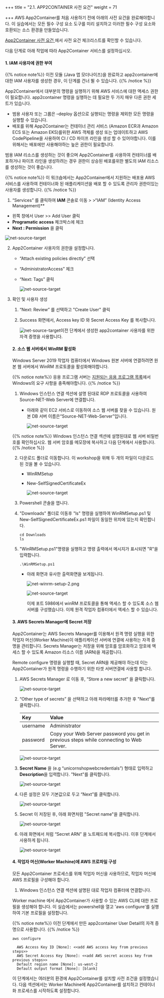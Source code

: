 +++
title = "2.1. APP2CONTAINER 사전 요건"
weight = 71

+++
AWS App2Container를 처음 사용하기 전에 아래의 사전 요건을 완료해야합니다. 이 실습에서는 모든 필수 구성 요소 도구를 미리 설치하고 이러한 필수 구성 요소와 호환되는 소스 환경을 만들었습니다.

[App2Container 사전 요건 ](https://docs.aws.amazon.com/app2container/latest/UserGuide/start-containerize-java-app.html)에서 사전 요건 체크리스트를 확인할 수 있습니다.

다음 단계로 아래 작업에 따라 App2Container 서비스를 설정하십시오.

#### 1. IAM 사용자에 권한 부여

{{% notice note%}}
이전 모듈 (Java 앱 모더나이즈)을 완료하고 app2container에 대한 IAM 사용자를 생성한 경우, 이 단계를 건너 뛸 수 있습니다.
{{% /notice %}}

App2Container에서 대부분의 명령을 실행하기 위해 AWS 서비스에 대한 액세스 권한이 필요합니다. app2container 명령을 실행하는 데 필요한 두 가지 매우 다른 권한 세트가 있습니다.

- 범용 사용자 또는 그룹은 –deploy 옵션으로 실행되는 명령을 제외한 모든 명령을 실행할 수 있습니다.
- 배포를 위해 App2Container는 컨테이너 관리 서비스 (Amazon ECR과 Amazon ECS 또는 Amazon EKS)를위한 AWS 객체를 생성 또는 업데이트하고 AWS CodePipeline을 사용하여 CI / CD 파이프 라인을 생성 할 수 있어야합니다. 이를 위해서는 배포에만 사용해야하는 높은 권한이 필요합니다.

범용 IAM 리소스를 생성하는 것이 좋으며 App2Container를 사용하여 컨테이너를 배포하거나 파이프 라인을 생성하려는 경우 권한이 상승된 배포를위한 별도의 IAM 리소스를 생성하는 것이 좋습니다.

{{% notice note%}}
이 워크숍에서는 App2Container에서 지원하는 배포용 AWS 서비스를 사용하여 컨테이너화 된 애플리케이션을 배포 할 수 있도록 관리자 권한이있는 사용자를 생성합니다.
{{% /notice %}}

1.  “Services” 를 클릭하여 **IAM** 콘솔로 이동 > >“IAM” (Identity Access Management)**

   - 왼쪽 창에서 User >> Add User  클릭
   - **Programatic access**  체크박스에 체크
   - **Next : Permission** 을 클릭

   ![net-source-target](images/create-iam-user.ko.png)

2. App2Container 사용자의 권한을 설정합니다.

   -  “Attach existing policies directly” 선택

   - “AdministratorAccess” 체크

   - “Next: Tags” 클릭

     ![net-source-target](images/set-permissions.ko.png)
     
     
     
     

3. 확인 및 사용자 생성

   1. “Next: Review” 를 선택하고 "Create User" 클릭

   2. Success 화면에서, Access key ID 와 Secret Access Key 를 복사합니다. 

      ![net-source-target](images/create-user.ko.png)이전 단계에서 생성한 app2container 사용자를 위한 자격 증명을 사용합니다.
      
      

   #### 2. 소스 웹 서버에서 WinRM 활성화

   Windows Server 2019 작업자 컴퓨터에서 Windows 원본 서버에 연결하려면 원본 웹 서버에서 WinRM 프로토콜을 활성화해야합니다.

   {{% notice note%}}
   응용 프로그램 서버는 [지원되는 응용 프로그램 목록](https://docs.aws.amazon.com/app2container/latest/UserGuide/supported-applications.html)에서 Windows의 요구 사항을 충족해야합니다.
   {{% /notice %}}

   

   1. Windows 인스턴스 연결 섹션에 설명 된대로 RDP 프로토콜을 사용하여 Source-NET-Web Server에 연결합니다.

      - 아래와 같이 EC2 서비스로 이동하여 소스 웹 서버를 찾을 수 있습니다. 원본 DB 서버 이름은“Source-NET-Web-Server”입니다.

        ![net-source-target](images/net-web-ec2.ko.png)

   {{% notice note%}}
   Windows 인스턴스 연결 섹션에 설명된대로 웹 서버 비밀번호를 확인하십시오. 웹 서버 암호를 메모장에 복사하고 다음 단계에서 사용합니다.
   {{% /notice %}}

   2. 다운로드 폴더로 이동합니다. 이 workshop을 위해 두 개의 파일이 다운로드 된 것을 볼 수 있습니다.

      - WinRMSetup

      - New-SelfSignedCertificateEx

        ![net-source-target](images/net-winrm-setup-1.ko.png)
      
   3. Powershell 콘솔을 엽니다.

   4. "Downloads" 폴더로 이동후  "ls" 명령을 실행하여 WinRMSetup.ps1 및 New-SelfSignedCertificateEx.ps1 파일이 동일한 위치에 있는지 확인합니다.

      ```
      cd Downloads
      ls
      ```

   5. "WinRMSetup.ps1"명령을 실행하고 명령 출력에서 메시지가 표시되면 "R"을 입력합니다.

      ```
      .\WinRMSetup.ps1
      ```

      - 아래 화면과 유사한 출력화면을 보게됩니다.

         <img src="/images/d/net-winrm-setup-2.png" alt="net-winrm-setup-2.png" style="zoom:100%;" />

         ![net-source-target](images/net-source-target.ko.png)
      
         이제 포트 5986에서 winRM 프로토콜을 통해 액세스 할 수 있도록 소스 웹 서버를 구성했습니다. 이제 원격 작업자 컴퓨터에서 액세스 할 수 있습니다.

   #### 3. AWS Secrets Manager에 Secret 저장

   App2Container는 AWS Secrets Manager를 이용해서 원격 명령 실행을 위한 작업자 머신(Worker Machine)이 애플리케이션 서버에 연결에 사용하는 자격 증명을 관리합니다. Secrets Manager는 저장을 위해 암호를 암호화하고 암호에 액세스 할 수 있도록 Amazon 리소스 이름 (ARN)을 제공합니다.

    Remote configure 명령을 실행할 때, Secret ARN을 제공해야 하는데 이는 App2Container가  원격 명령을 수행하기 위한 타겟 서버연결에 사용할 합니다.

   1. AWS Secrets Manager 로 이동 후, “Store a new secret” 을 클릭합니다.

      ![net-source-target](images/net-store-secret.ko.png)

   2. “Other type of secrets” 을 선택하고 아래 파라메터를 추가한 후 "Next"를 클릭합니다.

      | Key      | Value                                                        |
      | :------- | :----------------------------------------------------------- |
      | username | Administrator                                                |
      | password | Copy your Web Server password you get in previous steps while connecting to Web Server. |

      ![net-source-target](images/net-store-secret-2-update.ko.png)

   3. **Secret Name** 을 (e.g “unicornshopwebcredentials”) 형태로 입력하고 **Description**을 입력합니다. "Next"를 클릭합니다.

      ![net-source-target](images/net-store-secret-3.ko.png)

   4. 다른 설정은 모두 기본값으로 두고 “Next”를 클릭합니다.

      ![net-source-target](images/net-store-secret-4.ko.png)

   5. Secret 이 저장된 후, 아래 화면처럼 "Secret name"을 클릭합니다.

      ![net-source-target](images/net-store-secret-5.ko.png)

   6. 아래 화면에서 처럼 “Secret ARN” 을 노트패드에 복사합니다. 이후 단계에서 사용하게 됩니다.

      ![net-source-target](images/net-store-secret-6.ko.png)

   #### 4. 작업자 머신(Worker Machine)에 AWS 프로파일 구성

   모든 App2Container 프로세스를 위해 작업자 머신을 사용하므로, 작업자 머신에 AWS 프로필을 구성해야 합니다.

   1. Windows 인스턴스 연결 섹션에 설명된 대로 작업자 컴퓨터에 연결합니다.

   Worker machine 에서 App2Container가 사용할 수 있는 AWS CLI에 대한 프로필을 생성해야 합니다. 이 실습에서는 powershell을 열고 'aws configure'를 실행하여 기본 프로필을 설정합니다.

   {{% notice note%}}
   이전 단계에서 만든 app2container User Detail의 자격 증명으로 사용합니다.
   {{% /notice %}}

   ```
   aws configure
   
     AWS Access Key ID [None]: <<add AWS access key from previous steps>>
     AWS Secret Access Key [None]: <<add AWS secret access key from previous steps>>
     Default region name [None]: us-west-2
     Default output format [None]: [blank]
   
   ```

   이 단계에서는 여러분의 환경에 App2Container를 설치할 사전 조건을 설정했습니다. 다음 섹션에서는 Worker Machine에 App2Container를 설치하고 컨테이너화 프로세스를 시작하도록 설정합니다.


